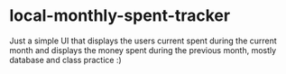 # local-monthly-spent-tracker

Just a simple UI that displays the users current spent during the current month 
and displays the money spent during the previous month, mostly database and class practice :)
